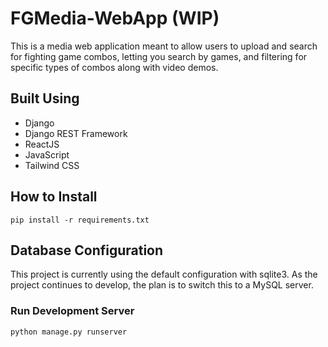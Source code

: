 # FGMedia-WebApp (WIP)
This is a media web application meant to allow users to upload and search for fighting game combos, letting you search by games, and filtering for specific
types of combos along with video demos.

## Built Using
* Django
* Django REST Framework
* ReactJS
* JavaScript
* Tailwind CSS

## How to Install
```pip install -r requirements.txt```

## Database Configuration
This project is currently using the default configuration with sqlite3. As the project continues to develop, the plan is to switch this to a MySQL server.

### Run Development Server
```python manage.py runserver```
